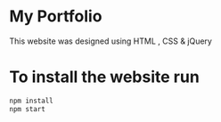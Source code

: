 # My Portfolio

This website was designed using HTML , CSS & jQuery

# To install the website run
```bash
npm install
npm start

```
